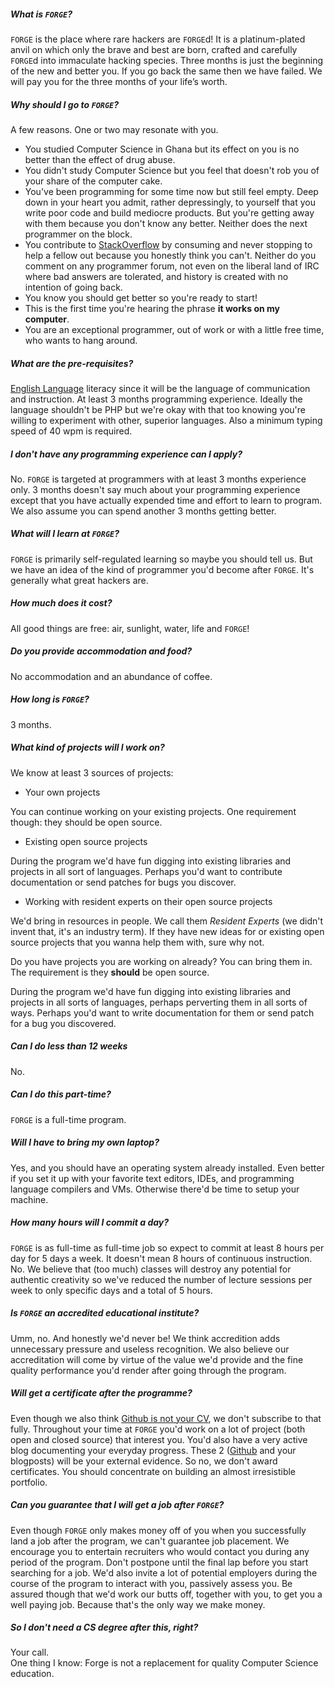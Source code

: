 ##### What is `FORGE`?

`FORGE` is the place where rare hackers are `FORGE`d! It is a platinum-plated anvil on which only the brave and best are born, crafted and carefully `FORGE`d into immaculate hacking species. Three months is just the beginning of the new and better you. If you go back the same then we have failed. We will pay you for the three months of your life’s worth.

##### Why should I go to `FORGE`?

A few reasons. One or two may resonate with you.
* You studied Computer Science in Ghana but its effect on you is no better than the effect of drug abuse.
* You didn't study Computer Science but you feel that doesn't rob you of your share of the computer cake.
* You've been programming for some time now but still feel empty. Deep down in your heart you admit, rather depressingly, to yourself that you write poor code and build mediocre products. But you're getting away with them because you don't know any better. Neither does the next programmer on the block.
* You contribute to [StackOverflow](https://stackoverflow.com) by consuming and never stopping to help a fellow out because you honestly think you can't. Neither do you comment on any programmer forum, not even on the liberal land of IRC where bad answers are tolerated, and history is created with no intention of going back.
* You know you should get better so you're ready to start!
* This is the first time you're hearing the phrase **it works on my computer**.
* You are an exceptional programmer, out of work or with a little free time, who wants to hang around.

##### What are the pre-requisites?

[English Language](https://en.wikipedia.org/wiki/English_language) literacy since it will be the language of communication and instruction. At least 3 months programming experience. Ideally the language shouldn't be PHP but we're okay with that too knowing you're willing to experiment with other, superior languages. Also a minimum typing speed of 40 wpm is required.

##### I don't have any programming experience can I apply?

No. `FORGE` is targeted at programmers with at least 3 months experience only. 3 months doesn't say much about your programming experience except that you have actually expended time and effort to learn to program. We also assume you can spend another 3 months getting better.

##### What will I learn at `FORGE`?

`FORGE` is primarily self-regulated learning so maybe you should tell us. But we have an idea of the kind of programmer you'd become after `FORGE`. It's generally what great hackers are.

##### How much does it cost?

All good things are free: air, sunlight, water, life and `FORGE`!

##### Do you provide accommodation and food?

No accommodation and an abundance of coffee.

##### How long is `FORGE`?

3 months.

##### What kind of projects will I work on?

We know at least 3 sources of projects:

*  Your own projects

You can continue working on your existing projects. One requirement though: they should be open source.
*  Existing open source projects

During the program we'd have fun digging into existing libraries and projects in all sort of languages. Perhaps you'd want to contribute documentation or send patches for bugs you discover.
*  Working with resident experts on their open source projects

We'd bring in resources in people. We call them _Resident Experts_ (we didn't invent that, it's an industry term). If they have new ideas for or existing open source projects that you wanna help them with, sure why not.

Do you have projects you are working on already? You can bring them in. The requirement is they **should** be open source.

During the program we'd have fun digging into existing libraries and projects in all sorts of languages, perhaps perverting them in all sorts of ways. Perhaps you'd want to write documentation for them or send patch for a bug you discovered.

##### Can I do less than 12 weeks

No.

##### Can I do this part-time?

`FORGE` is a full-time program.

##### Will I have to bring my own laptop?

Yes, and you should have an operating system already installed. Even better if you set it up with your favorite text editors, IDEs, and programming language compilers and VMs. Otherwise there'd be time to setup your machine.

##### How many hours will I commit a day?

`FORGE` is as full-time as full-time job so expect to commit at least 8 hours per day for 5 days a week. It doesn't mean 8 hours of continuous instruction. No. We believe that (too much) classes will destroy any potential for authentic creativity so we've reduced the number of lecture sessions per week to only specific days and a total of 5 hours.

##### Is `FORGE` an accredited educational institute?

Umm, no. And honestly we'd never be! We think accredition adds unnecessary pressure and useless recognition. We also believe our accreditation will come by virtue of the value we'd provide and the fine quality performance you'd render after going through the program.

##### Will get a certificate after the programme?

Even though we also think [Github is not your CV](https://blog.jcoglan.com/2013/11/15/why-github-is-not-your-cv/), we
don't subscribe to that fully. Throughout your time at `FORGE` you'd work on a lot of project (both open and closed source) that interest you. You'd also have a very active blog documenting your everyday progress.
These 2 ([Github](https://github.com) and your blogposts) will be your external evidence.
 So no, we don't award certificates. You should concentrate on building an almost irresistible portfolio.

##### Can you guarantee that I will get a job after `FORGE`?

Even though `FORGE` only makes money off of you when you successfully land a job after the program, we can't guarantee job placement. We encourage you to entertain recruiters who would contact you during any period of the program. Don't postpone until the final lap before you start searching for a job.
 We'd also invite a lot of potential employers during the course of the program to interact with you, passively assess you. Be assured though that we'd work our butts off, together with you, to get you a well paying job. Because that's the only way we make money.

##### So I don't need a CS degree after this, right?
Your call.  
One thing I know: Forge is not a replacement for quality Computer
Science education.
